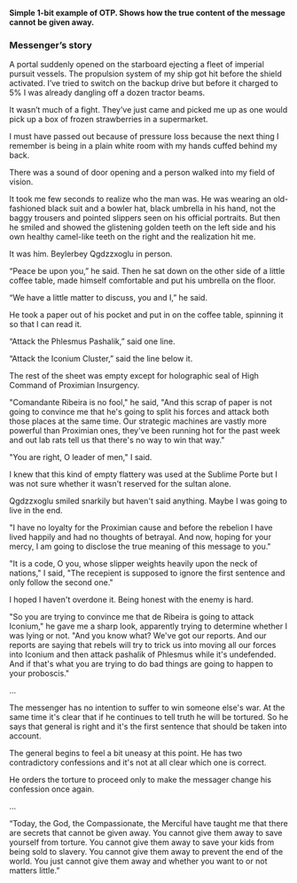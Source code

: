 **Simple 1-bit example of OTP. Shows how the true content of the message cannot be given away.**

### Messenger’s story

A portal suddenly opened on the starboard ejecting a fleet of imperial pursuit vessels. The propulsion system of my ship got hit before the shield activated. I’ve tried to switch on the backup drive but before it charged to 5% I was already dangling off a dozen tractor beams.

It wasn’t much of a fight. They’ve just came and picked me up as one would pick up a box of frozen strawberries in a supermarket.

I must have passed out because of pressure loss because the next thing I remember is being in a plain white room with my hands cuffed behind my back.

There was a sound of door opening and a person walked into my field of vision.

It took me few seconds to realize who the man was. He was wearing an old-fashioned black suit and a bowler hat, black umbrella in his hand, not the baggy trousers and pointed slippers seen on his official portraits. But then he smiled and showed the glistening golden teeth on the left side and his own healthy camel-like teeth on the right and the realization hit me.

It was him. Beylerbey Qgdzzxoglu in person.

“Peace be upon you,” he said. Then he sat down on the other side of a little coffee table, made himself comfortable and put his umbrella on the floor.

“We have a little matter to discuss, you and I,” he said.

He took a paper out of his pocket and put in on the coffee table, spinning it so that I can read it.

“Attack the Phlesmus Pashalik,” said one line.

“Attack the Iconium Cluster,” said the line below it.

The rest of the sheet was empty except for holographic seal of High Command of Proximian Insurgency.

"Comandante Ribeira is no fool," he said, "And this scrap of paper is not going to convince me that he's going to split his forces and attack both those places at the same time. Our strategic machines are vastly more powerful than Proximian ones, they've been running hot for the past week and out lab rats tell us that there's no way to win that way."

"You are right, O leader of men," I said.

I knew that this kind of empty flattery was used at the Sublime Porte but I was not sure whether it wasn't reserved for the sultan alone.

Qgdzzxoglu smiled snarkily but haven't said anything. Maybe I was going to live in the end.

"I have no loyalty for the Proximian cause and before the rebelion I have lived happily and had no thoughts of betrayal. And now, hoping for your mercy, I am going to disclose the true meaning of this message to you."

"It is a code, O you, whose slipper weights heavily upon the neck of nations," I said, "The recepient is supposed to ignore the first sentence and only follow the second one."

I hoped I haven't overdone it. Being honest with the enemy is hard.

"So you are trying to convince me that de Ribeira is going to attack Iconium," he gave me a sharp look, apparently trying to determine whether I was lying or not. "And you know what? We've got our reports. And our reports are saying that rebels will try to trick us into moving all our forces into Iconium and then attack pashalik of Phlesmus while it's undefended. And if that's what you are trying to do bad things are going to happen to your proboscis."

...

The messenger has no intention to suffer to win someone else's war. At the same time it's clear that if he continues to tell truth he will be tortured. So he says that general is right and it's the first sentence that should be taken into account.

The general begins to feel a bit uneasy at this point. He has two contradictory confessions and it's not at all clear which one is correct.

He orders the torture to proceed only to make the messager change his confession once again.

...

“Today, the God, the Compassionate, the Merciful have taught me that there are secrets that cannot be given away. You cannot give them away to save yourself from torture. You cannot give them away to save your kids from being sold to slavery. You cannot give them away to prevent the end of the world. You just cannot give them away and whether you want to or not matters little.”

